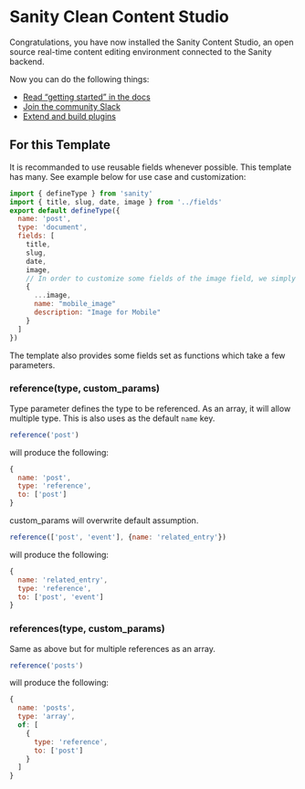 # Sanity Clean Content Studio

Congratulations, you have now installed the Sanity Content Studio, an open source real-time content editing environment connected to the Sanity backend.

Now you can do the following things:

- [Read “getting started” in the docs](https://www.sanity.io/docs/introduction/getting-started?utm_source=readme)
- [Join the community Slack](https://slack.sanity.io/?utm_source=readme)
- [Extend and build plugins](https://www.sanity.io/docs/content-studio/extending?utm_source=readme)

## For this Template

It is recommanded to use reusable fields whenever possible. This template has many. See example below for use case and customization:

```js
import { defineType } from 'sanity'
import { title, slug, date, image } from '../fields'
export default defineType({
  name: 'post',
  type: 'document',
  fields: [
    title,
    slug,
    date,
    image,
    // In order to customize some fields of the image field, we simply spread it,
    {
      ...image,
      name: "mobile_image"
      description: "Image for Mobile"
    }
  ]
})
```

The template also provides some fields set as functions which take a few parameters. 

### reference(type, custom_params)

Type parameter defines the type to be referenced. As an array, it will allow multiple type. This is also uses as the default `name` key.

```js
reference('post')
```
will produce the following:
```js
{
  name: 'post',
  type: 'reference',
  to: ['post']
}
```
custom_params will overwrite default assumption.

```js
reference(['post', 'event'], {name: 'related_entry'})
```
will produce the following:
```js
{
  name: 'related_entry',
  type: 'reference',
  to: ['post', 'event']
}
```

### references(type, custom_params)
Same as above but for multiple references as an array.

```js
reference('posts')
```
will produce the following:
```js
{
  name: 'posts',
  type: 'array',
  of: [
    {  
      type: 'reference',
      to: ['post']
    }
  ]
}
```